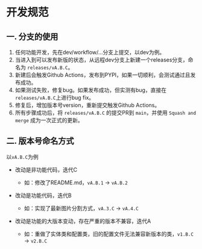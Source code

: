 # 开发规范

## 一. 分支的使用

1. 任何功能开发，先在dev/workflow/...分支上提交，以dev为例。
2. 当进入到可以发布新版的状态，从远程dev分支上新建一个releases分支，命名为 `releases/vA.B.C`。
3. 新建后会触发Github Actions，发布到PYPI，如果一切顺利，会测试通过且发布成功。
4. 如果测试失败，修复bug。如果发布成功，但实测有bug，直接在`releases/vA.B.C`上进行bug fix。
5. 修复后，增加版本号version，重新提交触发Github Actions。
6. 所有步骤成功后，将 `releases/vA.B.C` 的提交PR到 `main`，并使用 `Squash and merge` 成为一次正式的更新。

## 二. 版本号命名方式

以`vA.B.C`为例

* 改动是非功能代码，迭代C
    * 如：修改了README.md，`vA.B.1` → `vA.B.2`
* 改动是功能代码，迭代B
    * 如：实现了最新图片分割方式，`vA.3.C` → `vA.4.C`

* 改动是功能的大版本变动，存在严重的版本不兼容，迭代A
    * 如：重做了实体类和配置类，旧的配置文件无法兼容新版本的类，`v1.B.C` → `v2.B.C`
